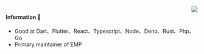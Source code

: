 <img align="right" src="https://github-readme-stats.vercel.app/api?username=ckken&show_icons=true&icon_color=805AD5&text_color=718096&bg_color=ffffff&hide_title=true" />

#### Information 👏
+ Good at Dart、Flutter、React、Typescript、Node、Deno、Rust、Php、Go
+ Primary maintainer of EMP 
